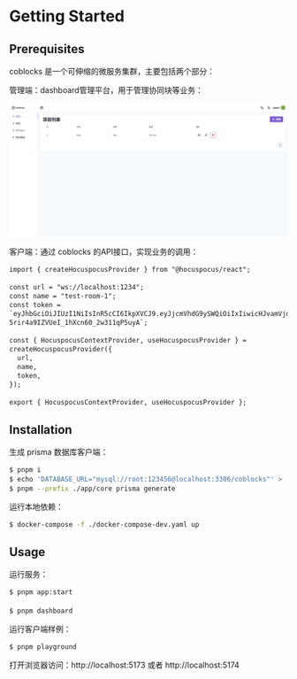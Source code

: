 # Getting Started

## Prerequisites

coblocks 是一个可伸缩的微服务集群，主要包括两个部分：

管理端：dashboard管理平台，用于管理协同块等业务：

![Alt text](image-8.png)

客户端：通过 coblocks 的API接口，实现业务的调用：

```tsx
import { createHocuspocusProvider } from "@hocuspocus/react";

const url = "ws://localhost:1234";
const name = "test-room-1";
const token = `eyJhbGciOiJIUzI1NiIsInR5cCI6IkpXVCJ9.eyJjcmVhdG9ySWQiOiIxIiwicHJvamVjdElkIjoiMSIsImlhdCI6MTcwMTIzOTM3OCwiZXhwIjoxNzAxMzI1Nzc4fQ.mhbnSjZnl-5rir4a9IZVUeI_1hXcn60_2w311qP5uyA`;

const { HocuspocusContextProvider, useHocuspocusProvider } = createHocuspocusProvider({
  url,
  name,
  token,
});

export { HocuspocusContextProvider, useHocuspocusProvider };
```

## Installation

生成 prisma 数据库客户端：

```bash
$ pnpm i
$ echo 'DATABASE_URL="mysql://root:123456@localhost:3306/coblocks"' > ./app/core/.env
$ pnpm --prefix ./app/core prisma generate
```

运行本地依赖：

```bash
$ docker-compose -f ./docker-compose-dev.yaml up
```

## Usage

运行服务：

```bash
$ pnpm app:start

$ pnpm dashboard
```

运行客户端样例：

```bash
$ pnpm playground
```

打开浏览器访问：http://localhost:5173 或者 http://localhost:5174
